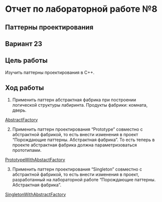 # Отчет по лабораторной работе №8 #

## Паттерны проектирования ##

## Вариант 23 ##

## Цель работы ##

Изучить паттерны проектирования в С++.

## Ход работы ##

1. Применить паттерн абстрактная фабрика при построении логической структуры лабиринта. Продукты  фабрики: комната, дверь.

[AbstractFactory](./src/AbstractFactory/)

2. Применить паттерн проектирования “Prototype” совместно с абстрактной фабрикой, то есть внести изменения в проект “Порождающие паттерны. Абстрактная фабрика”. То есть теперь в проекте абстрактная фабрика должна параметризоваться прототипами.

[PrototypeWithAbstactFactory](./src/PrototypeWithAbstactFactory/)

3. Применить паттерн проектирования  “Singleton” совместно с абстрактной фабрикой, то есть внести изменения в проект, разработанный на лабораторной работе “Порождающие паттерны. Абстрактная фабрика”.

[SingletonWithAbstractFactory](./src/SingletonWithAbstractFactory/)
